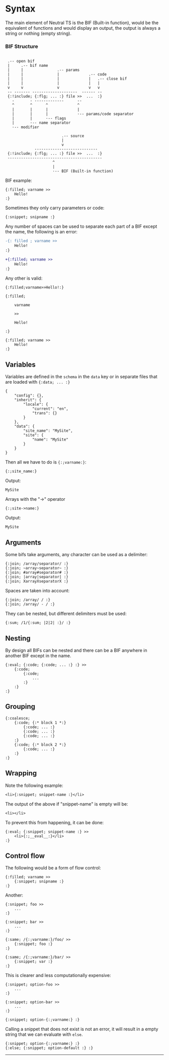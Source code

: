 Syntax
======

The main element of Neutral TS is the BIF (Built-in function), would be the equivalent of functions and would display an output, the output is always a string or nothing (empty string).

### BIF Structure

```text

 .-- open bif
 |     .-- bif name
 |     |               .-- params
 |     |               |             .-- code
 |     |               |             |   .-- close bif
 |     |               |             |   |
 v     v               v             v   v
 -- ------- --------------------  ------ --
 {:!include; {:flg; ... :} file >>  ...  :}
   -       - -------------      --
   ^       ^      ^             ^
   |       |      |             |
   |       |      |             ·-- params/code separator
   |       |      ·-- flags
   |       ·-- name separator
   ·-- modifier

                         .-- source
                         |
                         v
             ----------------------------
 {:!include; {:flg; ... :} file >>  ...  :}
 ------------------------------------------
                     ^
                     |
                     ·-- BIF (Built-in function)

```

BIF example:

```text
{:filled; varname >>
    Hello!
:}
```

Sometimes they only carry parameters or code:

```text
{:snippet; snipname :}
```

Any number of spaces can be used to separate each part of a BIF except the name, the following is an error:

```diff
-{: filled ; varname >>
    Hello!
:}

+{:filled; varname >>
    Hello!
:}
```

Any other is valid:

```text
{:filled;varname>>Hello!:}

{:filled;

    varname

    >>

    Hello!

:}

{:filled; varname >>
    Hello!
:}
```

Variables
---------

Variables are defined in the `schema` in the `data` key or in separate files that are loaded with `{:data; ... :}`

```text
{
    "config": {},
    "inherit": {
        "locale": {
            "current": "en",
            "trans": {}
        }
    },
    "data": {
        "site_name": "MySite",
        "site": {
            "name": "MySite"
        }
    }
}
```

Then all we have to do is `{:;varname:}`:

```text
{:;site_name:}
```

Output:

```text
MySite
```

Arrays with the "->" operator

```text
{:;site->name:}
```

Output:

```text
MySite
```

Arguments
---------

Some bifs take arguments, any character can be used as a delimiter:

```text
{:join; /array/separator/ :}
{:join; ~array~separator~ :}
{:join; #array#separator# :}
{:join; |array|separator| :}
{:join; XarrayXseparatorX :}
```

Spaces are taken into account:

```text
{:join; /array/ / :}
{:join; /array/ - / :}
```

They can be nested, but different delimiters must be used:

```text
{:sum; /1/{:sum; |2|2| :}/ :}
```

Nesting
-------

By design all BIFs can be nested and there can be a BIF anywhere in another BIF except in the name.

```text
{:eval; {:code; {:code; ... :} :} >>
    {:code;
        {:code;
            ...
        :}
    :}
:}
```

Grouping
--------

```text
{:coalesce;
    {:code; {:* block 1 *:}
        {:code; ... :}
        {:code; ... :}
        {:code; ... :}
    :}
    {:code; {:* block 2 *:}
        {:code; ... :}
    :}
:}
```

Wrapping
--------

Note the following example:

```text
<li>{:snippet; snippet-name :}</li>
```

The output of the above if "snippet-name" is empty will be:

```text
<li></li>
```

To prevent this from happening, it can be done:

```text
{:eval; {:snippet; snippet-name :} >>
    <li>{:;__eval__:}</li>
:}
```

Control flow
------------

The following would be a form of flow control:

```text
{:filled; varname >>
    {:snippet; snipname :}
:}
```
Another:

```text
{:snippet; foo >>
    ...
:}

{:snippet; bar >>
    ...
:}

{:same; /{:;varname:}/foo/ >>
    {:snippet; foo :}
:}

{:same; /{:;varname:}/bar/ >>
    {:snippet; var :}
:}
```

This is clearer and less computationally expensive:

```text
{:snippet; option-foo >>
    ...
:}

{:snippet; option-bar >>
    ...
:}

{:snippet; option-{:;varname:} :}
```

Calling a snippet that does not exist is not an error, it will result in a empty string that we can evaluate with `else`.

```text
{:snippet; option-{:;varname:} :}
{:else; {:snippet; option-default :} :}

```

---

